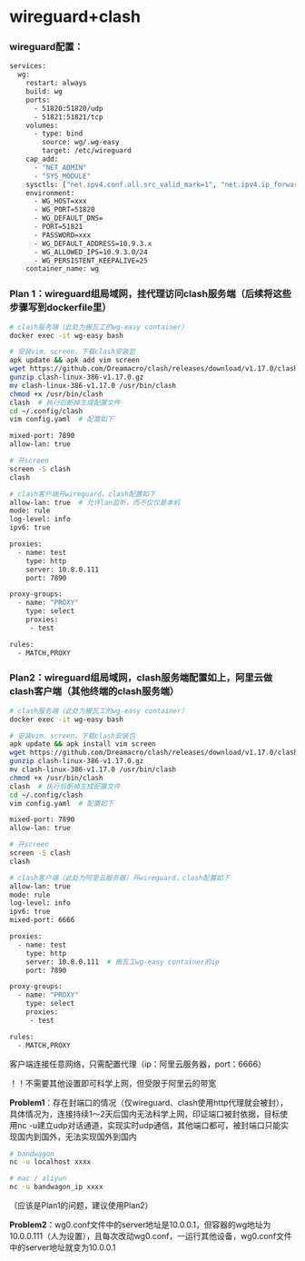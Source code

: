 # wireguard+clash

### wireguard配置：

```dockerfile
services:
  wg:
    restart: always
    build: wg
    ports:
      - 51820:51820/udp
      - 51821:51821/tcp
    volumes:
      - type: bind
        source: wg/.wg-easy
        target: /etc/wireguard
    cap_add:
      - "NET_ADMIN"
      - "SYS_MODULE"
    sysctls: ["net.ipv4.conf.all.src_valid_mark=1", "net.ipv4.ip_forward=1"]
    environment:
      - WG_HOST=xxx
      - WG_PORT=51820
      - WG_DEFAULT_DNS=
      - PORT=51821
      - PASSWORD=xxx
      - WG_DEFAULT_ADDRESS=10.9.3.x
      - WG_ALLOWED_IPS=10.9.3.0/24
      - WG_PERSISTENT_KEEPALIVE=25
    container_name: wg
```

### Plan 1：wireguard组局域网，挂代理访问clash服务端（后续将这些步骤写到dockerfile里）

```bash
# clash服务端（此处为搬瓦工的wg-easy container）
docker exec -it wg-easy bash

# 安装vim、screen，下载clash安装包
apk update && apk add vim screen
wget https://github.com/Dreamacro/clash/releases/download/v1.17.0/clash-linux-386-v1.17.0.gz
gunzip clash-linux-386-v1.17.0.gz
mv clash-linux-386-v1.17.0 /usr/bin/clash
chmod +x /usr/bin/clash
clash  # 执行后断掉生成配置文件
cd ~/.config/clash
vim config.yaml  # 配置如下

mixed-port: 7890
allow-lan: true

# 开screen
screen -S clash
clash
```

```bash
# clash客户端开wireguard，clash配置如下
allow-lan: true  # 允许lan监听，而不仅仅是本机
mode: rule
log-level: info
ipv6: true

proxies:
  - name: test
    type: http
    server: 10.8.0.111
    port: 7890

proxy-groups:
  - name: "PROXY"
    type: select
    proxies:
     - test

rules:
  - MATCH,PROXY
```

### Plan2：wireguard组局域网，clash服务端配置如上，阿里云做clash客户端（其他终端的clash服务端）

```bash
# clash服务端（此处为搬瓦工的wg-easy container）
docker exec -it wg-easy bash

# 安装vim、screen，下载clash安装包
apk update && apk install vim screen
wget https://github.com/Dreamacro/clash/releases/download/v1.17.0/clash-linux-386-v1.17.0.gz
gunzip clash-linux-386-v1.17.0.gz
mv clash-linux-386-v1.17.0 /usr/bin/clash
chmod +x /usr/bin/clash
clash  # 执行后断掉生成配置文件
cd ~/.config/clash
vim config.yaml  # 配置如下

mixed-port: 7890
allow-lan: true

# 开screen
screen -S clash
clash
```

```bash
# clash客户端（此处为阿里云服务器）开wireguard，clash配置如下
allow-lan: true
mode: rule
log-level: info
ipv6: true
mixed-port: 6666

proxies:
  - name: test
    type: http
    server: 10.8.0.111  # 搬瓦工wg-easy container的ip
    port: 7890

proxy-groups:
  - name: "PROXY"
    type: select
    proxies:
     - test

rules:
  - MATCH,PROXY
```

客户端连接任意网络，只需配置代理（ip：阿里云服务器，port：6666）

！！不需要其他设置即可科学上网，但受限于阿里云的带宽



**Problem1**：存在封端口的情况（仅wireguard、clash使用http代理就会被封），具体情况为，连接持续1～2天后国内无法科学上网，印证端口被封依据，目标使用nc -u建立udp对话通道，实现实时udp通信，其他端口都可，被封端口只能实现国内到国外，无法实现国外到国内

```bash
# bandwagon
nc -u localhost xxxx

# mac / aliyun
nc -u bandwagon_ip xxxx
```

（应该是Plan1的问题，建议使用Plan2）

**Problem2**：wg0.conf文件中的server地址是10.0.0.1，但容器的wg地址为10.0.0.111（人为设置），且每次改动wg0.conf，一运行其他设备，wg0.conf文件中的server地址就变为10.0.0.1
